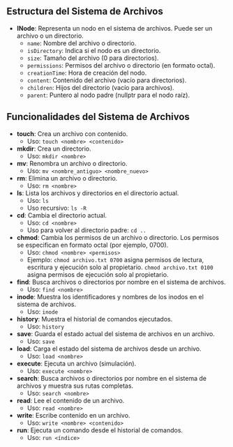 ## Estructura del Sistema de Archivos

- **INode**: Representa un nodo en el sistema de archivos. Puede ser un archivo o un directorio.
  - `name`: Nombre del archivo o directorio.
  - `isDirectory`: Indica si el nodo es un directorio.
  - `size`: Tamaño del archivo (0 para directorios).
  - `permissions`: Permisos del archivo o directorio (en formato octal).
  - `creationTime`: Hora de creación del nodo.
  - `content`: Contenido del archivo (vacío para directorios).
  - `children`: Hijos del directorio (vacío para archivos).
  - `parent`: Puntero al nodo padre (nullptr para el nodo raíz).

## Funcionalidades del Sistema de Archivos

- **touch**: Crea un archivo con contenido.
  - Uso: `touch <nombre> <contenido>`
- **mkdir**: Crea un directorio.
  - Uso: `mkdir <nombre>`
- **mv**: Renombra un archivo o directorio.
  - Uso: `mv <nombre_antiguo> <nombre_nuevo>`
- **rm**: Elimina un archivo o directorio.
  - Uso: `rm <nombre>`
- **ls**: Lista los archivos y directorios en el directorio actual.
  - Uso: `ls`
  - Uso recursivo: `ls -R`
- **cd**: Cambia el directorio actual.
  - Uso: `cd <nombre>`
  - Uso para volver al directorio padre: `cd ..`
- **chmod**: Cambia los permisos de un archivo o directorio. Los permisos se especifican en formato octal (por ejemplo, 0700).
  - Uso: `chmod <nombre> <permisos>`
  - Ejemplo: `chmod archivo.txt 0700` asigna permisos de lectura, escritura y ejecución solo al propietario. `chmod archivo.txt 0100` asigna permisos de ejecución solo al propietario.
- **find**: Busca archivos o directorios por nombre en el sistema de archivos.
  - Uso: `find <nombre>`
- **inode**: Muestra los identificadores y nombres de los inodos en el sistema de archivos.
  - Uso: `inode`
- **history**: Muestra el historial de comandos ejecutados.
  - Uso: `history`
- **save**: Guarda el estado actual del sistema de archivos en un archivo.
  - Uso: `save`
- **load**: Carga el estado del sistema de archivos desde un archivo.
  - Uso: `load <nombre>`
- **execute**: Ejecuta un archivo (simulación).
  - Uso: `execute <nombre>`
- **search**: Busca archivos o directorios por nombre en el sistema de archivos y muestra sus rutas completas.
  - Uso: `search <nombre>`
- **read**: Lee el contenido de un archivo.
  - Uso: `read <nombre>`
- **write**: Escribe contenido en un archivo.
  - Uso: `write <nombre> <contenido>`
- **run**: Ejecuta un comando desde el historial de comandos.
  - Uso: `run <índice>`